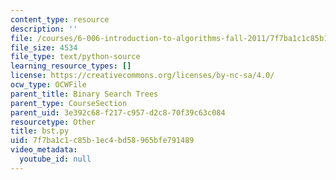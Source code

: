 ```yaml
---
content_type: resource
description: ''
file: /courses/6-006-introduction-to-algorithms-fall-2011/7f7ba1c1c85b1ec4bd58965bfe791489_bst.py
file_size: 4534
file_type: text/python-source
learning_resource_types: []
license: https://creativecommons.org/licenses/by-nc-sa/4.0/
ocw_type: OCWFile
parent_title: Binary Search Trees
parent_type: CourseSection
parent_uid: 3e392c68-f217-c957-d2c8-70f39c63c084
resourcetype: Other
title: bst.py
uid: 7f7ba1c1-c85b-1ec4-bd58-965bfe791489
video_metadata:
  youtube_id: null
---
```

